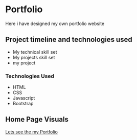 # Portfolio
  Here i have designed my own portfolio website  

## Project timeline and technologies used
- My technical skill set
- My projects skill set
- my project

### Technologies Used
- HTML
- CSS
- Javascript
- Bootstrap

## Home Page Visuals
[Lets see the my Portfolio]( https://vidyagali.github.io/portfolio/)
